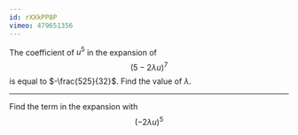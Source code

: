 ```yaml
---
id: rXXkPP8P
vimeo: 479651356
---
```


The coefficient of $u^5$ in the expansion of
$$
(5 - 2\lambda u)^7
$$
is equal to $-\frac{525}{32}$. Find the value of $\lambda.$

---

Find the term in the expansion with
$$
(-2\lambda u)^5
$$

